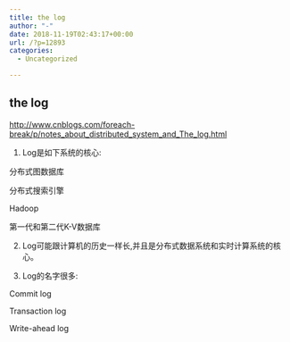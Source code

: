 ```yaml
---
title: the log
author: "-"
date: 2018-11-19T02:43:17+00:00
url: /?p=12893
categories:
  - Uncategorized

---
```

## the log
http://www.cnblogs.com/foreach-break/p/notes_about_distributed_system_and_The_log.html

1) Log是如下系统的核心: 

分布式图数据库
  
分布式搜索引擎
  
Hadoop
  
第一代和第二代K-V数据库
  
2) Log可能跟计算机的历史一样长,并且是分布式数据系统和实时计算系统的核心。
  
3) Log的名字很多: 

Commit log
  
Transaction log
  
Write-ahead log